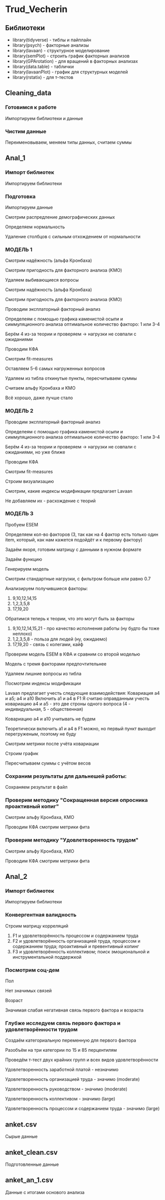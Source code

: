 # Trud_Vecherin
 
## Библиотеки

- library(tidyverse) - тиблы и пайплайн
- library(psych) - факторные анализы
- library(lavaan) - структурное моделирование
- library(semPlot) - строить график факторных анализов
- library(GPArotation) - для вращений в факторных анализах
- library(data.table) - таблички
- library(lavaanPlot) - график для структурных моделей
- library(rstatix) - для т-тестов
 
## Cleaning_data

### Готовимся к работе
Импортируем библиотеки и данные

### Чистим данные
Переименовываем, меняем типы данных, считаем суммы

## Anal_1

### Импорт библиотек
Импортируем библиотеки

### Подготовка
Импортируем данные


Смотрим распредление демографических данных


Определяем нормальность

Удаление столбцов с сильным отхождением от нормальности

### МОДЕЛЬ 1
Смотрим надёжность (альфа Кронбаха)


Смотрим пригодность для факторного анализа (KMO)

Удаляем выбивающиеся вопросы


Смотрим надёжность (альфа Кронбаха)


Смотрим пригодность для факторного анализа (KMO)


Проводим эксплаторный факторный анализ

Определеям с помощью графика каменистой осыпи и симмуляционного анализа оптимальное количество факторо: 1 или 3-4

Берём 4 из-за теории и проверяем -> нагрузки не совпали с ожиданиями


Проводим КФА

Смотрим fit-measures


Оставляем 5-6 самых нагруженных вопросов

Удаляем из тибла откинутые пункты, пересчитываем суммы

Считаем альфу Кронбаха и KMO

Всё хорошо, даже лучше стало


### МОДЕЛЬ 2

Проводим эксплаторный факторный анализ

Определеям с помощью графика каменистой осыпи и симмуляционного анализа оптимальное количество факторо: 1 или 3-4

Берём 4 из-за теории и проверяем -> нагрузки не совпали с ожиданиями, но уже ближе


Проводим КФА

Смотрим fit-measures


Строим визуализацию

Смотрим, какие индексы модификации предлагает Lavaan

Не добавляем их - расхождение с теорий


### МОДЕЛЬ 3

Пробуем ESEM

Определяем кол-во факторов (3, так как на 4 фактор есть только один item, который, как нам кажется подойдёт и к первому фактору)

Задаём якоря, готовим матрицу с данными в нужном формате

Задаём функцию

Генерируем модель

Смотрим стандартные нагрузки, с фильтром больше или равно 0.7


Анализируем получившиеся факторы:
1) 9,10,12,14,15
2) 1,2,3,5,8
3) 17,19,20

Обратимся теперь к теории, что это могут быть за факторы
1) 9,10,12,14,15,21 - про качество исполнения работы (ну будто бы тоже неплохо)
2) 1,2,3,5,8 - польза для людей (ну, ожидаемо)
3) 17,19,20 - связь с колегами, кайф


Проверим модель ESEM в КФА и сравним со второй моделью

Модель с тремя факторами предпочтительнее


Удаляем лишние вопросы из тибла


Посмотрим индексы модификации

Lavaan предлагает учесть следующие взаимодействия:
  Ковариация a4 и a5; a4 и a10
  Включить a1 и а4 в F1
Я считаю оправданным учесть ковариацию a4 и a5 - это две строны одного вопроса (4 - индивидуальная, 5 - общественная)

Ковариацию а4 и a10 учитывать не будем

Теоретически включить a1 и a4 в F1 можно, но первый пункт выходит перегруженым, поэтому не буду


Смотрим метрики после учёта ковариации


Строим график


Пересчитываем суммы с учётом весов


### Сохраним результаты для дальнешей работы:

Сохраняем результат в файл

### Проверим методику "Сокращенная версия опросника проактивный копиг"

Смотрим альфу Кронбаха, KMO

Проводим КФА смотрим метрики фита

### Проверим методику "Удовлетворенность трудом"

Смотрим альфу Кронбаха, KMO

Проводим КФА смотрим метрики фита

## Anal_2

### Импорт библиотек

Импортируем библиотеки

### Конвергентная валидность

Строим матрицу корреляций
1) F1 и удовлетворённость процессом и содержанием труда
2) F2 и удовлетворённость организацией труда, процессом и содержанием труда; проактивный и превентивный копинг
3) F3 и удовлетворённость коллективом; поиск эмоциональной и инструментальной поддержкой

### Посмотрим соц-дем

Пол

Нет значимых связей


Возраст

Значимая слабая негативная связь первого фактора и возраста

### Глубже исследуем связь первого фактора и удовлетворённости трудом

Создаём категориальную переменную для первого фактора

Разобъём на три категории по 15 и 85 перцентилям


Проведём т-тест двух крайних групп и всех видов удовлетворённости


Удовлетворенность заработной платой - незначимо

Удовлетворенность организацией труда - значимо (moderate)

Удовлетворенность руководством - значимо (moderate)

Удовлетворенность коллективом - значимо (large)

Удовлетворенность процессом и содержанием труда - значимо (large)

## anket.csv

Сырые данные

## anket_clean.csv

Подготовленные данные

## anket_an_1.csv

Данные с итогами основого анализа
